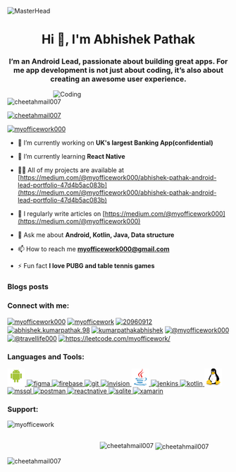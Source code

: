 ![MasterHead](https://1.bp.blogspot.com/-7A4WynwLsMw/XbBpCXG8fHI/AAAAAAAAMt4/uOa1bpLskYgrwGbllhSu2SDj_Mig8SXJQCLcBGAsYHQ/s1600/2000_600px.gif)
<h1 align="center">Hi 👋, I'm Abhishek Pathak</h1>
<h3 align="center">I’m an Android Lead, passionate about building great apps. For me app development is not just about coding, it’s also about creating an awesome user experience.</h3>
<img align="right" alt="Coding" width="400" src="https://cdn.dribbble.com/users/1162077/screenshots/3848914/programmer.gif">

<p align="left"> <img src="https://komarev.com/ghpvc/?username=cheetahmail007&label=Profile%20views&color=0e75b6&style=flat" alt="cheetahmail007" /> </p>

<p align="left"> <a href="https://github.com/ryo-ma/github-profile-trophy"><img src="https://github-profile-trophy.vercel.app/?username=cheetahmail007" alt="cheetahmail007" /></a> </p>

<p align="left"> <a href="https://twitter.com/myofficework000" target="blank"><img src="https://img.shields.io/twitter/follow/myofficework000?logo=twitter&style=for-the-badge" alt="myofficework000" /></a> </p>

- 🔭 I’m currently working on **UK's largest Banking App(confidential)**

- 🌱 I’m currently learning **React Native**

- 👨‍💻 All of my projects are available at [https://medium.com/@myofficework000/abhishek-pathak-android-lead-portfolio-47d4b5ac083b](https://medium.com/@myofficework000/abhishek-pathak-android-lead-portfolio-47d4b5ac083b)

- 📝 I regularly write articles on [https://medium.com/@myofficework000](https://medium.com/@myofficework000)

- 💬 Ask me about **Android, Kotlin, Java, Data structure**

- 📫 How to reach me **myofficework000@gmail.com**

- ⚡ Fun fact **I love PUBG and table tennis games**

### Blogs posts
<!-- BLOG-POST-LIST:START -->
<!-- BLOG-POST-LIST:END -->

<h3 align="left">Connect with me:</h3>
<p align="left">
<a href="https://twitter.com/myofficework000" target="blank"><img align="center" src="https://raw.githubusercontent.com/rahuldkjain/github-profile-readme-generator/master/src/images/icons/Social/twitter.svg" alt="myofficework000" height="30" width="40" /></a>
<a href="https://linkedin.com/in/myofficework" target="blank"><img align="center" src="https://raw.githubusercontent.com/rahuldkjain/github-profile-readme-generator/master/src/images/icons/Social/linked-in-alt.svg" alt="myofficework" height="30" width="40" /></a>
<a href="https://stackoverflow.com/users/20960912" target="blank"><img align="center" src="https://raw.githubusercontent.com/rahuldkjain/github-profile-readme-generator/master/src/images/icons/Social/stack-overflow.svg" alt="20960912" height="30" width="40" /></a>
<a href="https://fb.com/abhishek.kumarpathak.98" target="blank"><img align="center" src="https://raw.githubusercontent.com/rahuldkjain/github-profile-readme-generator/master/src/images/icons/Social/facebook.svg" alt="abhishek.kumarpathak.98" height="30" width="40" /></a>
<a href="https://instagram.com/kumarpathakabhishek" target="blank"><img align="center" src="https://raw.githubusercontent.com/rahuldkjain/github-profile-readme-generator/master/src/images/icons/Social/instagram.svg" alt="kumarpathakabhishek" height="30" width="40" /></a>
<a href="https://medium.com/@myofficework000" target="blank"><img align="center" src="https://raw.githubusercontent.com/rahuldkjain/github-profile-readme-generator/master/src/images/icons/Social/medium.svg" alt="@myofficework000" height="30" width="40" /></a>
<a href="https://www.youtube.com/c/@travellife000" target="blank"><img align="center" src="https://raw.githubusercontent.com/rahuldkjain/github-profile-readme-generator/master/src/images/icons/Social/youtube.svg" alt="@travellife000" height="30" width="40" /></a>
<a href="https://www.leetcode.com/https://leetcode.com/myofficework/" target="blank"><img align="center" src="https://raw.githubusercontent.com/rahuldkjain/github-profile-readme-generator/master/src/images/icons/Social/leet-code.svg" alt="https://leetcode.com/myofficework/" height="30" width="40" /></a>
</p>

<h3 align="left">Languages and Tools:</h3>
<p align="left"> <a href="https://developer.android.com" target="_blank" rel="noreferrer"> <img src="https://raw.githubusercontent.com/devicons/devicon/master/icons/android/android-original-wordmark.svg" alt="android" width="40" height="40"/> </a> <a href="https://www.figma.com/" target="_blank" rel="noreferrer"> <img src="https://www.vectorlogo.zone/logos/figma/figma-icon.svg" alt="figma" width="40" height="40"/> </a> <a href="https://firebase.google.com/" target="_blank" rel="noreferrer"> <img src="https://www.vectorlogo.zone/logos/firebase/firebase-icon.svg" alt="firebase" width="40" height="40"/> </a> <a href="https://git-scm.com/" target="_blank" rel="noreferrer"> <img src="https://www.vectorlogo.zone/logos/git-scm/git-scm-icon.svg" alt="git" width="40" height="40"/> </a> <a href="https://www.invisionapp.com/" target="_blank" rel="noreferrer"> <img src="https://www.vectorlogo.zone/logos/invisionapp/invisionapp-icon.svg" alt="invision" width="40" height="40"/> </a> <a href="https://www.java.com" target="_blank" rel="noreferrer"> <img src="https://raw.githubusercontent.com/devicons/devicon/master/icons/java/java-original.svg" alt="java" width="40" height="40"/> </a> <a href="https://www.jenkins.io" target="_blank" rel="noreferrer"> <img src="https://www.vectorlogo.zone/logos/jenkins/jenkins-icon.svg" alt="jenkins" width="40" height="40"/> </a> <a href="https://kotlinlang.org" target="_blank" rel="noreferrer"> <img src="https://www.vectorlogo.zone/logos/kotlinlang/kotlinlang-icon.svg" alt="kotlin" width="40" height="40"/> </a> <a href="https://www.linux.org/" target="_blank" rel="noreferrer"> <img src="https://raw.githubusercontent.com/devicons/devicon/master/icons/linux/linux-original.svg" alt="linux" width="40" height="40"/> </a> <a href="https://www.microsoft.com/en-us/sql-server" target="_blank" rel="noreferrer"> <img src="https://www.svgrepo.com/show/303229/microsoft-sql-server-logo.svg" alt="mssql" width="40" height="40"/> </a> <a href="https://postman.com" target="_blank" rel="noreferrer"> <img src="https://www.vectorlogo.zone/logos/getpostman/getpostman-icon.svg" alt="postman" width="40" height="40"/> </a> <a href="https://reactnative.dev/" target="_blank" rel="noreferrer"> <img src="https://reactnative.dev/img/header_logo.svg" alt="reactnative" width="40" height="40"/> </a> <a href="https://www.sqlite.org/" target="_blank" rel="noreferrer"> <img src="https://www.vectorlogo.zone/logos/sqlite/sqlite-icon.svg" alt="sqlite" width="40" height="40"/> </a> <a href="https://dotnet.microsoft.com/apps/xamarin" target="_blank" rel="noreferrer"> <img src="https://raw.githubusercontent.com/detain/svg-logos/780f25886640cef088af994181646db2f6b1a3f8/svg/xamarin.svg" alt="xamarin" width="40" height="40"/> </a> </p>

<h3 align="left">Support:</h3>
<p><a href="https://www.buymeacoffee.com/myofficework"> <img align="left" src="https://cdn.buymeacoffee.com/buttons/v2/default-yellow.png" height="50" width="210" alt="myofficework" /></a></p><br><br>

<p><img align="left" src="https://github-readme-stats.vercel.app/api/top-langs?username=cheetahmail007&show_icons=true&locale=en&layout=compact" alt="cheetahmail007" /></p>

<p>&nbsp;<img align="center" src="https://github-readme-stats.vercel.app/api?username=cheetahmail007&show_icons=true&locale=en" alt="cheetahmail007" /></p>

<p><img align="center" src="https://github-readme-streak-stats.herokuapp.com/?user=cheetahmail007&" alt="cheetahmail007" /></p>
